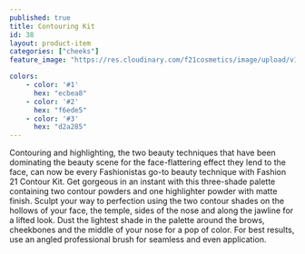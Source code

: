 ```yaml
---
published: true
title: Contouring Kit
id: 38
layout: product-item
categories: ["cheeks"]
feature_image: "https://res.cloudinary.com/f21cosmetics/image/upload/v1495526545/contouring-kit.jpg"

colors:
    - color: '#1'
      hex: "ecbea8"
    - color: '#2'
      hex: "f6ede5"
    - color: '#3'
      hex: "d2a285"
---
```

Contouring and highlighting, the two beauty techniques that have been dominating the beauty scene for the face-flattering effect they lend to the face, can now be every Fashionistas go-to beauty technique with Fashion 21 Contour Kit. Get gorgeous in an instant with this three-shade palette containing two contour powders and one highlighter powder with matte finish. Sculpt your way to perfection using the two contour shades on the hollows of your face, the temple, sides of the nose and along the jawline for a lifted look.   Dust the lightest shade in the palette around the brows, cheekbones and the middle of your nose for a pop of color. For best results, use an angled professional brush for seamless and even application.
